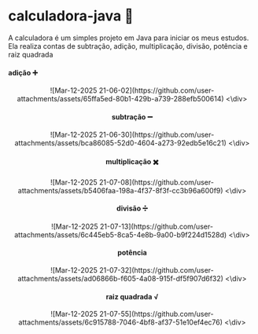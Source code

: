 # calculadora-java 🧮
A calculadora é um simples projeto em Java para iniciar os meus estudos. Ela realiza contas de subtração, adição, multiplicação, divisão, potência e raiz quadrada

#### adição ➕
<div align=center>
![Mar-12-2025 21-06-02](https://github.com/user-attachments/assets/65ffa5ed-80b1-429b-a739-288efb500614)
<\div>

#### subtração ➖
<div align=center>
![Mar-12-2025 21-06-30](https://github.com/user-attachments/assets/bca86085-52d0-4604-a273-92edb5e16c21)
<\div>

#### multiplicação ✖️
<div align=center>
![Mar-12-2025 21-07-08](https://github.com/user-attachments/assets/b5406faa-198a-4f37-8f3f-cc3b96a600f9)
<\div>

#### divisão ➗
<div align=center>
![Mar-12-2025 21-07-13](https://github.com/user-attachments/assets/6c445eb5-8ca5-4e8b-9a00-b9f224d1528d)
<\div>

#### potência
<div align=center>
![Mar-12-2025 21-07-32](https://github.com/user-attachments/assets/ad06866b-f605-4a08-915f-df5f907d6f32)
<\div>

#### raiz quadrada √
<div align=center>
![Mar-12-2025 21-07-55](https://github.com/user-attachments/assets/6c915788-7046-4bf8-af37-51e10ef4ec76)
<\div>






